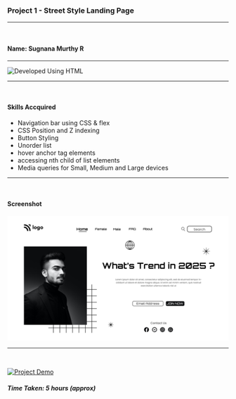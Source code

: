### Project 1 - Street Style Landing Page
---
<br>

#### Name: Sugnana Murthy R
---

![Developed Using HTML](https://img.shields.io/badge/Developed%20Using-HTML%20%26%20CSS-yellowgreen)

---
<br>

#### Skills Accquired
- Navigation bar using CSS & flex
- CSS Position and Z indexing
- Button Styling
- Unorder list
- hover anchor tag elements
- accessing nth child of list elements
- Media queries for Small, Medium and Large devices
---
<br>

#### Screenshot
![Project1](./1.png)

---
<br>

[![Project Demo](https://img.shields.io/badge/Project%20Demo-Click%20Here%20for%20%20Live%20Link-yellowgreen?style=flat-square&logo=Product%20Hunt)](https://smrproject1.netlify.app/)
##### Time Taken: 5 hours (approx)